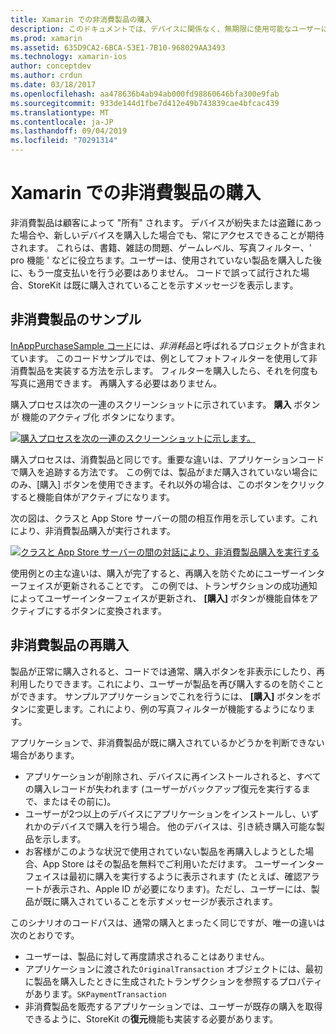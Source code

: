 ```yaml
---
title: Xamarin での非消費製品の購入
description: このドキュメントでは、デバイスに関係なく、無期限に使用可能なユーザーによって購入された機能である Xamarin. iOS の非使用製品について説明します。
ms.prod: xamarin
ms.assetid: 635D9CA2-6BCA-53E1-7B10-968029AA3493
ms.technology: xamarin-ios
author: conceptdev
ms.author: crdun
ms.date: 03/18/2017
ms.openlocfilehash: aa478636b4ab94ab000fd98860646bfa300e9fab
ms.sourcegitcommit: 933de144d1fbe7d412e49b743839cae4bfcac439
ms.translationtype: MT
ms.contentlocale: ja-JP
ms.lasthandoff: 09/04/2019
ms.locfileid: "70291314"
---
```

# <a name="purchasing-non-consumable-products-in-xamarinios"></a>Xamarin での非消費製品の購入

非消費製品は顧客によって "所有" されます。 デバイスが紛失または盗難にあった場合や、新しいデバイスを購入した場合でも、常にアクセスできることが期待されます。 これらは、書籍、雑誌の問題、ゲームレベル、写真フィルター、' pro 機能 ' などに役立ちます。ユーザーは、使用されていない製品を購入した後に、もう一度支払いを行う必要はありません。 コードで誤って試行された場合、StoreKit は既に購入されていることを示すメッセージを表示します。

## <a name="non-consumable-products-sample"></a>非消費製品のサンプル

[InAppPurchaseSample コード](https://docs.microsoft.com/samples/xamarin/ios-samples/storekit)には、*非消耗品*と呼ばれるプロジェクトが含まれています。 このコードサンプルでは、例としてフォトフィルターを使用して非消費製品を実装する方法を示します。 フィルターを購入したら、それを何度も写真に適用できます。 再購入する必要はありません。   
   
   
   
 購入プロセスは次の一連のスクリーンショットに示されています。 **購入** ボタンが 機能のアクティブ化 ボタンになります。   
   
   
   
 [![](purchasing-non-consumable-products-images/image34.png "購入プロセスを次の一連のスクリーンショットに示します。")](purchasing-non-consumable-products-images/image34.png#lightbox)   
   
   
   
 購入プロセスは、消費製品と同じです。重要な違いは、アプリケーションコードで購入を追跡する方法です。 この例では、製品がまだ購入されていない場合にのみ、[購入] ボタンを使用できます。それ以外の場合は、このボタンをクリックすると機能自体がアクティブになります。   
   
   
   

次の図は、クラスと App Store サーバーの間の相互作用を示しています。これにより、非消費製品購入が実行されます。   
   
   
   
 [![](purchasing-non-consumable-products-images/image35.png "クラスと App Store サーバーの間の対話により、非消費製品購入を実行する")](purchasing-non-consumable-products-images/image35.png#lightbox)   
   
   
   
 使用例との主な違いは、購入が完了すると、再購入を防ぐためにユーザーインターフェイスが更新されることです。 この例では、トランザクションの成功通知によってユーザーインターフェイスが更新され、 **[購入]** ボタンが機能自体をアクティブにするボタンに変換されます。

## <a name="re-purchasing-non-consumable-products"></a>非消費製品の再購入

製品が正常に購入されると、コードでは通常、購入ボタンを非表示にしたり、再利用したりできます。これにより、ユーザーが製品を再び購入するのを防ぐことができます。 サンプルアプリケーションでこれを行うには、 **[購入]** ボタンをボタンに変更します。これにより、例の写真フィルターが機能するようになります。   
   
   
   
 アプリケーションで、非消費製品が既に購入されているかどうかを判断できない場合があります。

- アプリケーションが削除され、デバイスに再インストールされると、すべての購入レコードが失われます (ユーザーがバックアップ復元を実行するまで、またはその前に)。 
- ユーザーが2つ以上のデバイスにアプリケーションをインストールし、いずれかのデバイスで購入を行う場合。 他のデバイスは、引き続き購入可能な製品を示します。 
- お客様がこのような状況で使用されていない製品を再購入しようとした場合、App Store はその製品を無料でご利用いただけます。 ユーザーインターフェイスは最初に購入を実行するように表示されます (たとえば、確認アラートが表示され、Apple ID が必要になります)。ただし、ユーザーには、製品が既に購入されていることを示すメッセージが表示されます。  
   
   
   
 このシナリオのコードパスは、通常の購入とまったく同じですが、唯一の違いは次のとおりです。

- ユーザーは、製品に対して再度請求されることはありません。
- アプリケーションに渡された`OriginalTransaction` オブジェクトには、最初に製品を購入したときに生成されたトランザクションを参照するプロパティがあります。`SKPaymentTransaction` 
- 非消費製品を販売するアプリケーションでは、ユーザーが既存の購入を取得できるように、StoreKit の**復元**機能も実装する必要があります。 
